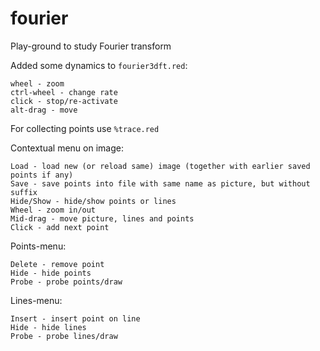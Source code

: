 # fourier
Play-ground to study Fourier transform

Added some dynamics to `fourier3dft.red`:
```
wheel - zoom
ctrl-wheel - change rate
click - stop/re-activate
alt-drag - move 
```

For collecting points use `%trace.red`

Contextual menu on image:
```
Load - load new (or reload same) image (together with earlier saved points if any)
Save - save points into file with same name as picture, but without suffix
Hide/Show - hide/show points or lines
Wheel - zoom in/out
Mid-drag - move picture, lines and points
Click - add next point
```
Points-menu:
```
Delete - remove point
Hide - hide points
Probe - probe points/draw
```
Lines-menu:
```
Insert - insert point on line
Hide - hide lines
Probe - probe lines/draw
```
